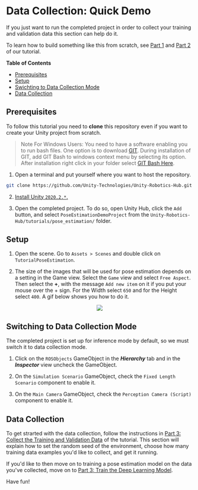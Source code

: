 # Data Collection: Quick Demo

If you just want to run the completed project in order to collect your training and validation data this section can help do it. 

To learn how to build something like this from scratch, see [Part 1](1_set_up_the_scene.md) and [Part 2](2_set_up_the_data_collection_scene.md) of our tutorial.

**Table of Contents**
- [Prerequisites](#Prerequisites)
- [Setup](#setup)
- [Swichting to Data Collection Mode](#switch)
- [Data Collection](#data-collection)

## <a name="reqs">Prerequisites</a>

To follow this tutorial you need to **clone** this repository even if you want to create your Unity project from scratch. 

>Note For Windows Users:
You need to have a software enabling you to run bash files. One option is to download [GIT](https://git-scm.com/downloads). During installation of GIT, add GIT Bash to windows context menu by selecting its option. After installation right click in your folder select [GIT Bash Here](Images/0_GIT_installed.png).


1. Open a terminal and put yourself where you want to host the repository. 
```bash
git clone https://github.com/Unity-Technologies/Unity-Robotics-Hub.git
```

2. [Install Unity `2020.2.*`.](install_unity.md)

3. Open the completed project. To do so, open Unity Hub, click the `Add` button, and select `PoseEstimationDemoProject` from the `Unity-Robotics-Hub/tutorials/pose_estimation/` folder. 

## <a name='setup'>Setup</a>

1. Open the scene. Go to `Assets > Scenes` and double click on `TutorialPoseEstimation`. 

2. The size of the images that will be used for pose estimation depends on a setting in the Game view. Select the `Game` view and select `Free Aspect`. Then select the **+**, with the message `Add new item` on it if you put your mouse over the + sign. For the Width select `650` and for the Height select `400`. A gif below shows you how to do it. 

<p align="center">
<img src="Gifs/2_aspect_ratio.gif"/>
</p>

## <a name="switch">Switching to Data Collection Mode</a>
The completed project is set up for inference mode by default, so we must switch it to data collection mode.

1. Click on the `ROSObjects` GameObject in the _**Hierarchy**_ tab and in the _**Inspector**_ view uncheck the GameObject.

2. On the `Simulation Scenario` GameObject, check the `Fixed Length Scenario` component to enable it.

3. On the `Main Camera` GameObject, check the `Perception Camera (Script)` component to enable it.

## <a name="data-collection">Data Collection</a>
To get strarted with the data collection, follow the instructions in [Part 3: Collect the Training and Validation Data](3_data_collection_model_training.md#step-1) of the tutorial. This section will explain how to set the random seed of the environment, choose how many training data examples you'd like to collect, and get it running. 

If you'd like to then move on to training a pose estimation model on the data you've collected, move on to [Part 3: Train the Deep Learning Model](3_data_collection_model_training.md#step-2). 

Have fun!

